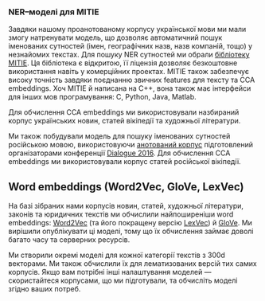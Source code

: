 ### NER–моделі для MITIE

Завдяки нашому проанотованому корпусу української мови ми мали змогу натренувати модель, що дозволяє автоматичний пошук іменованих сутностей (імен, географічних назв, назв компаній, тощо) у незнайомих текстах. Для пошуку NER сутностей ми обрали [бібліотеку MITIE](https://github.com/mit-nlp/MITIE/). Ця бібліотека є відкритою, її ліцензія дозволяє безкоштовне використання навіть у комерційних проектах. MITIE також забезпечує високу точність завдяки поєднанню звичних features для тексту та CCA embeddings. Хоч MITIE й написана на С++, вона також має інтерфейси для інших мов програмування: C, Python, Java, Matlab.

Для обчислення CCA embeddings ми використовували назбираний корпус українських новин, статей вікіпедії та художньої літератури.

Ми також побудували модель для пошуку іменованих сутностей російською мовою, використовуючи [анотований корпус](https://github.com/dialogue-evaluation/factRuEval-2016) підготовлений організаторами конференції [Dialogue 2016](http://www.dialog-21.ru/evaluation/2016/ner/). Для обчислення CCA embeddings ми використовували корпус статей російської вікіпедії.


## Word embeddings (Word2Vec, GloVe, LexVec)

На базі зібраних нами корпусів новин, статей, художньої літератури, законів та юридичних текстів ми обчислили найпоширеніши word embeddings: [Word2Vec](https://radimrehurek.com/gensim/models/word2vec.html) (та його покращену версію [LexVec](https://github.com/alexandres/lexvec/)) й [GloVe](http://www-nlp.stanford.edu/projects/glove/). Ми вирішили опублікувати ці моделі, тому що їх обчислення займає доволі багато часу та серверних ресурсів.

Ми створили окремі моделі для кожної категорії текстів з 300d векторами. Ми також обчислили їх для лематизованих версій тих самих корпусів. Якщо вам потрібні інші налаштування моделей — скористайтеся корпусами, що ми підготували, та обчисліть моделі згідно ваших потреб.
